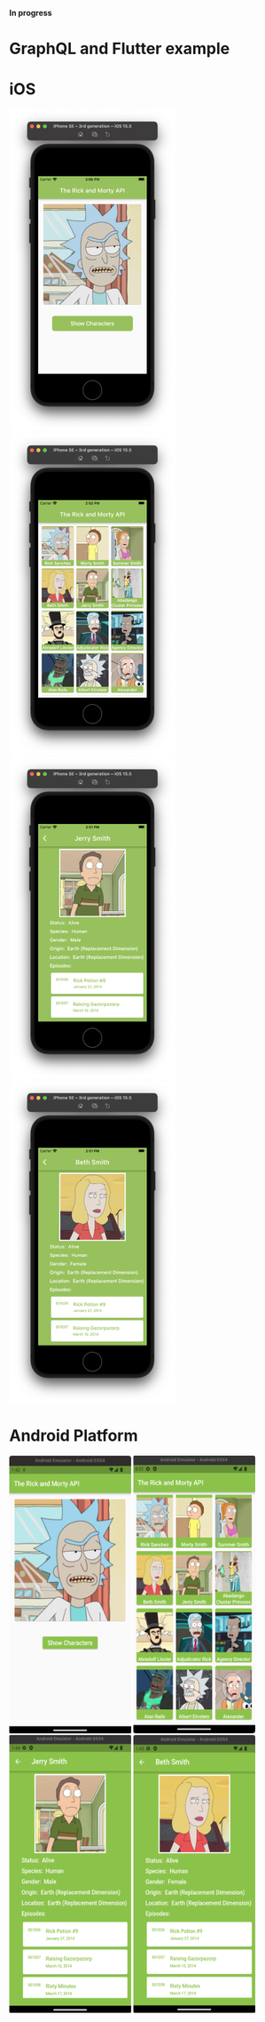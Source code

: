 **In progress**
# GraphQL and Flutter example

# iOS

<p align="left">
<img src="https://github.com/CodingFlutter/flutter_graphql/blob/main/assets/pics/ios_pic1.png" width="300" height="580"/> 
<img src="https://github.com/CodingFlutter/flutter_graphql/blob/main/assets/pics/ios_pic2.png" width="300" height="580"/>
<img src="https://github.com/CodingFlutter/flutter_graphql/blob/main/assets/pics/ios_pic3.png" width="300" height="580"/> 
<img src="https://github.com/CodingFlutter/flutter_graphql/blob/main/assets/pics/ios_pic4.png" width="300" height="580"/>
</p>

# Android Platform

<p align="left">
<img src="https://github.com/CodingFlutter/flutter_graphql/blob/main/assets/pics/and_pic1.png" width="220" height="500"/> 
<img src="https://github.com/CodingFlutter/flutter_graphql/blob/main/assets/pics/and_pic2.png" width="220" height="500"/>
<img src="https://github.com/CodingFlutter/flutter_graphql/blob/main/assets/pics/and_pic3.png" width="220" height="500"/> 
<img src="https://github.com/CodingFlutter/flutter_graphql/blob/main/assets/pics/and_pic4.png" width="220" height="500"/>
</p>
